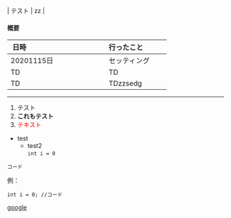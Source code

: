 


| テスト | zz |  


 #### 概要
| &nbsp;日時　　　　　　　　　　　    | 行ったこと   |  
| :---          | :---         |  
|20201115日     | セッティング　　 |  
|TD      |  TD        |  
|TD          |  TDzzsedg       |  

***

 1. テスト  
 1. **これもテスト**  
 1. <font color="Red">テキスト</font>  

* test
	* test2  
 `int i = 0`



```言語:タイトル
コード
```

例：
```c++:
int i = 0; //コード
```

[google](http://google.com) 
